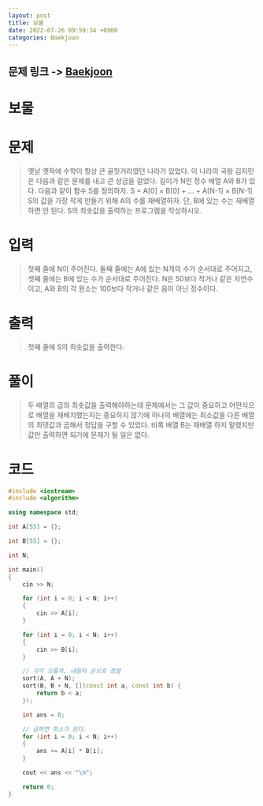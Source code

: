 ```yaml
---
layout: post
title: 보물
date: 2022-07-26 09:59:34 +0900
categories: Baekjoon
---
```


## 문제 링크 -> [Baekjoon](https://www.acmicpc.net/problem/1026)
# 보물

# 문제
> 옛날 옛적에 수학이 항상 큰 골칫거리였던 나라가 있었다. 이 나라의 국왕 김지민은 다음과 같은 문제를 내고 큰 상금을 걸었다.
길이가 N인 정수 배열 A와 B가 있다. 다음과 같이 함수 S를 정의하자.
S = A[0] × B[0] + ... + A[N-1] × B[N-1]
S의 값을 가장 작게 만들기 위해 A의 수를 재배열하자. 단, B에 있는 수는 재배열하면 안 된다.
S의 최솟값을 출력하는 프로그램을 작성하시오.

# 입력
> 첫째 줄에 N이 주어진다. 둘째 줄에는 A에 있는 N개의 수가 순서대로 주어지고, 셋째 줄에는 B에 있는 수가 순서대로 주어진다. N은 50보다 작거나 같은 자연수이고, A와 B의 각 원소는 100보다 작거나 같은 음이 아닌 정수이다.

# 출력
> 첫째 줄에 S의 최솟값을 출력한다.

# 풀이
> 두 배열의 곱의 최솟값을 출력해야하는데 문제에서는 그 값이 중요하고 어떤식으로 배열을 재배치했는지는 중요하지 않기에 하나의 배열에는 최소값을 다른 배열의 최댓값과 곱해서 정답을 구할 수 있었다. 비록 배열 B는 재배열 하지 말랬지만 값만 출력하면 되기에 문제가 될 일은 없다.

# 코드
```c++
#include <iostream>
#include <algorithm>

using namespace std;

int A[55] = {};

int B[55] = {};

int N;

int main()
{
	cin >> N;

	for (int i = 0; i < N; i++)
	{
		cin >> A[i];
	}

	for (int i = 0; i < N; i++)
	{
		cin >> B[i];
	}

    // 각각 오름차, 내림차 순으로 정렬
	sort(A, A + N);
	sort(B, B + N, [](const int a, const int b) {
		return b < a;
	});

	int ans = 0;

    // 곱하면 최소가 된다.
	for (int i = 0; i < N; i++)
	{
		ans += A[i] * B[i];
	}

	cout << ans << "\n";

	return 0;
}
```